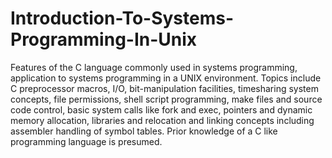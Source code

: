 # Introduction-To-Systems-Programming-In-Unix
Features of the C language commonly used in systems programming, application to systems programming in a UNIX environment. Topics include C preprocessor macros, I/O, bit-manipulation facilities, timesharing system concepts, file permissions, shell script programming, make files and source code control, basic system calls like fork and exec, pointers and dynamic memory allocation, libraries and relocation and linking concepts including assembler handling of symbol tables. Prior knowledge of a C like programming language is presumed.

